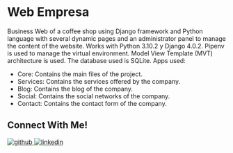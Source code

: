 # Web Empresa
Business Web of a coffee shop using Django framework and Python language with several dynamic pages and an administrator panel to manage the content of the website.
Works with Python 3.10.2 y Django 4.0.2. Pipenv is used to manage the virtual environment. Model View Template (MVT) architecture is used. The database used is SQLite.
Apps used:
- Core: Contains the main files of the project.
- Services: Contains the services offered by the company.
- Blog: Contains the blog of the company.
- Social: Contains the social networks of the company.
- Contact: Contains the contact form of the company.

## Connect With Me!

<a href="https://github.com/fcrespo8" target="_blank">
<img src=https://img.shields.io/badge/github-%2324292e.svg?&style=for-the-badge&logo=github&logoColor=white alt=github style="margin-bottom: 5px;" />
</a>
<a href="https://linkedin.com/in/crespo-francisco" target="_blank">
<img src=https://img.shields.io/badge/linkedin-%231E77B5.svg?&style=for-the-badge&logo=linkedin&logoColor=white alt=linkedin style="margin-bottom: 5px;" />
</a>
</div>
